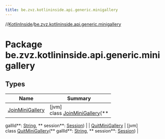```yaml
---
title: be.zvz.kotlininside.api.generic.minigallery
---
```

//[KotlinInside](../../index.html)/[be.zvz.kotlininside.api.generic.minigallery](index.html)

# Package be.zvz.kotlininside.api.generic.minigallery

## Types

| Name | Summary |
|---|---|
| [JoinMiniGallery](-join-mini-gallery/index.html) | [jvm]<br>class [JoinMiniGallery](-join-mini-gallery/index.html)(**
gallId**: [String](https://kotlinlang.org/api/latest/jvm/stdlib/kotlin/-string/index.html), **
session**: [Session](../be.zvz.kotlininside.session/-session/index.html)) |
| [QuitMiniGallery](-quit-mini-gallery/index.html) | [jvm]<br>class [QuitMiniGallery](-quit-mini-gallery/index.html)(**
gallId**: [String](https://kotlinlang.org/api/latest/jvm/stdlib/kotlin/-string/index.html), **
session**: [Session](../be.zvz.kotlininside.session/-session/index.html)) |

